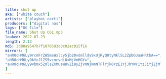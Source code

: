 ```yaml
---
title: shut up
aka: ["white couch"]
artists: ["playboi carti"]
producers: ["digital nas"]
tags: ["OG file"]
file_name: Shut Up CG1.mp3
leaked: 2022-07-23
length: 2:13
md5: 3d88a9547b7f1070583c8c02ec915f16
mirrors: [
"aHR0cHM6Ly9rcmFrZW5maWxlcy5jb20vdmlldy9xUjRyQ0tyNklSL2ZpbGUuaHRtbA==",
"aHR0cHM6Ly9kYnJlZS5vcmcvdi8xMjVmMGY=",
"aHR0cHM6Ly9vbmx5ZmlsZXMuaW8vZi8yZjVmNjNmNTFlYjk0YzE1YjJhYWY1YzJiYjZjMTliMg=="
]
---
```

